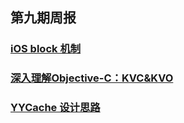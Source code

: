 ## 第九期周报

### [iOS block 机制](http://www.jianshu.com/p/1ffd49c24c2a)
### [深入理解Objective-C：KVC&KVO](http://blog.csdn.net/wiki_su/article/details/76926966)
### [YYCache 设计思路](https://blog.ibireme.com/2015/10/26/yycache/)